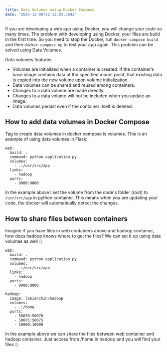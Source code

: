 ```yaml
---
title: Data Volumes using Docker Compose
date: "2015-12-08T22:12:03.284Z"
---
```


If you are developing a web app using Docker, you will change your code so many times. The problem with developing using Docker, your files are build in the first time. So you need to stop the Docker, run `docker-compose build` and then `docker-compose up` to test your app again. This problem can be solved using Data Volumes.

Data volumes features:
* Volumes are initialized when a container is created. If the container’s base image contains data at the specified mount point, that existing data is copied into the new volume upon volume initialization.
* Data volumes can be shared and reused among containers.
* Changes to a data volume are made directly.
* Changes to a data volume will not be included when you update an image.
* Data volumes persist even if the container itself is deleted.


How to add data volumes in Docker Compose
-----------------------------------------

Tag to create data volumes in docker compose is volumes. This is an example of using data volumes in Flask:

	web:
	  build: .
	  command: python application.py
	  volumes:
	    - .:/usr/src/app
	  links:
	    - hadoop
	  ports:
	    - 9000:9000

In the example above I set the volume from the code's folder (root) to `/usr/src/app` in python container. This means when you are updating your code, the docker will automatically detect the changes.


How to share files between containers
-------------------------------------

Imagine if you have files in web containers above and hadoop container, how does hadoop knows where to get the files? We can set it up using data volumes as well :)


	web:
	  build: .
	  command: python application.py
	  volumes:
	    - .:/usr/src/app
	  links:
	    - hadoop
	  ports:
	    - 9000:9000

	hadoop:
	  image: labianchin/hadoop
	  volumes:
	    - .:/home
	  ports:
	    - 50070:50070
	    - 50075:50075
	    - 10000:10000


In the example above we can share the files between web container and hadoop container. Just access from /home in hadoop and you will find your files :)
